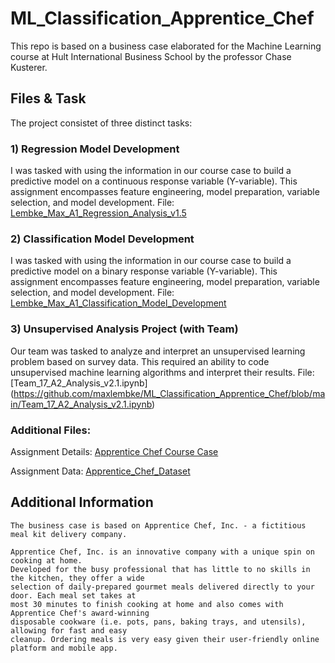 # ML_Classification_Apprentice_Chef
This repo is based on a business case elaborated for the Machine Learning course at Hult International Business School by the professor Chase Kusterer.

## Files & Task
The project consistet of three distinct tasks: 

### 1) Regression Model Development
I was tasked with using the information in our course case to build a predictive model on a continuous response variable (Y-variable). This assignment encompasses feature engineering, model preparation, variable selection, and model development.
File: [Lembke_Max_A1_Regression_Analysis_v1.5](https://github.com/maxlembke/ML_Classification_Apprentice_Chef/blob/main/Lembke_Max_A1_Regression_Analysis_v1.5.ipynb)
### 2) Classification Model Development 
I was tasked with using the information in our course case to build a predictive model on a binary response variable (Y-variable). This assignment encompasses feature engineering, model preparation, variable selection, and model development.
File: [Lembke_Max_A1_Classification_Model_Development](https://github.com/maxlembke/ML_Classification_Apprentice_Chef/blob/main/Lembke_Max_A1_Classification_Model_Development.ipynb)
### 3) Unsupervised Analysis Project (with Team) 
Our team was tasked to analyze and interpret an unsupervised learning problem based on survey data. This required an ability to code unsupervised machine learning algorithms and interpret their results.
File: [Team_17_A2_Analysis_v2.1.ipynb] 
(https://github.com/maxlembke/ML_Classification_Apprentice_Chef/blob/main/Team_17_A2_Analysis_v2.1.ipynb)

### Additional Files: 
Assignment Details: [Apprentice Chef Course Case](https://github.com/maxlembke/ML_Classification_Apprentice_Chef/blob/main/Apprentice%20Chef%20Course%20Case.pdf)

Assignment Data: [Apprentice_Chef_Dataset](https://github.com/maxlembke/ML_Classification_Apprentice_Chef/blob/main/Apprentice_Chef_Dataset.xlsx)

## Additional Information
~~~
The business case is based on Apprentice Chef, Inc. - a fictitious meal kit delivery company.

Apprentice Chef, Inc. is an innovative company with a unique spin on cooking at home.
Developed for the busy professional that has little to no skills in the kitchen, they offer a wide
selection of daily-prepared gourmet meals delivered directly to your door. Each meal set takes at
most 30 minutes to finish cooking at home and also comes with Apprentice Chef's award-winning
disposable cookware (i.e. pots, pans, baking trays, and utensils), allowing for fast and easy
cleanup. Ordering meals is very easy given their user-friendly online platform and mobile app.
~~~
